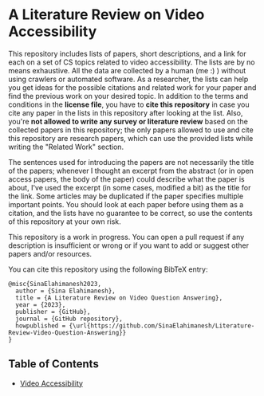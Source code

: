 # A Literature Review on Video Accessibility

This repository includes lists of papers, short descriptions, and a link for each on a set of CS topics related to video accessibility.
The lists are by no means exhaustive. All the data are collected by a human (me :) ) without using crawlers or automated software. As a researcher, the lists can help you get ideas for the possible citations and related work for your paper and find the previous work on your desired topic. In addition to the terms and conditions in the **license file**, you have to **cite this repository** in case you cite any paper in the lists in this repository after looking at the list. Also, you're **not allowed to write any survey or literature review** based on the collected papers in this repository; the only papers allowed to use and cite this repository are research papers, which can use the provided lists while writing the "Related Work" section.

The sentences used for introducing the papers are not necessarily the title of the papers; whenever I thought an excerpt from the abstract (or in open access papers, the body of the paper) could describe what the paper is about, I've used the excerpt (in some cases, modified a bit) as the title for the link. Some articles may be duplicated if the paper specifies multiple important points. You should look at each paper before using them as a citation, and the lists have no guarantee to be correct, so use the contents of this repository at your own risk.

This repository is a work in progress. You can open a pull request if any description is insufficient or wrong or if you want to add or suggest other papers and/or resources.

You can cite this repository using the following BibTeX entry:

```
@misc{SinaElahimanesh2023,
  author = {Sina Elahimanesh},
  title = {A Literature Review on Video Question Answering},
  year = {2023},
  publisher = {GitHub},
  journal = {GitHub repository},
  howpublished = {\url{https://github.com/SinaElahimanesh/Literature-Review-Video-Question-Answering}}
}
```

## Table of Contents

- [Video Accessibility](https://github.com/SinaElahimanesh/Literature-Review-Video-Question-Answering/blob/main/literature-review.md)
